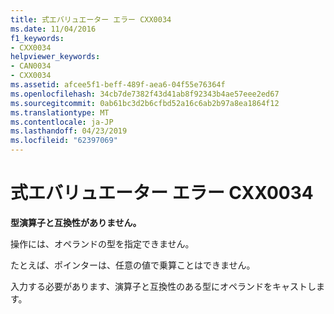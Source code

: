 ```yaml
---
title: 式エバリュエーター エラー CXX0034
ms.date: 11/04/2016
f1_keywords:
- CXX0034
helpviewer_keywords:
- CAN0034
- CXX0034
ms.assetid: afcee5f1-beff-489f-aea6-04f55e76364f
ms.openlocfilehash: 34cb7de7382f43d41ab8f92343b4ae57eee2ed67
ms.sourcegitcommit: 0ab61bc3d2b6cfbd52a16c6ab2b97a8ea1864f12
ms.translationtype: MT
ms.contentlocale: ja-JP
ms.lasthandoff: 04/23/2019
ms.locfileid: "62397069"
---
```

# <a name="expression-evaluator-error-cxx0034"></a>式エバリュエーター エラー CXX0034

**型演算子と互換性がありません。**

操作には、オペランドの型を指定できません。

たとえば、ポインターは、任意の値で乗算ことはできません。

入力する必要があります、演算子と互換性のある型にオペランドをキャストします。